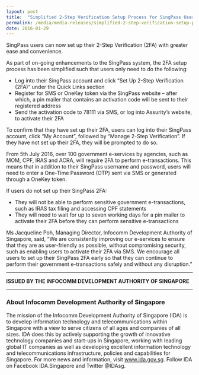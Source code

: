 ```yaml
---
layout: post
title:  "Simplified 2-Step Verification Setup Process for SingPass Users"
permalink: /media/media-releases/simplified-2-step-verification-setup-process-for-singPass-users
date: 2016-01-29
---
```

SingPass users can now set up their 2-Step Verification (2FA) with greater ease and convenience.

As part of on-going enhancements to the SingPass system, the 2FA setup process has been simplified such that users only need to do the following:

* Log into their SingPass account and click “Set Up 2-Step Verification (2FA)” under the Quick Links section
* Register for SMS or OneKey token via the SingPass website – after which, a pin mailer that contains an activation code will be sent to their registered address
* Send the activation code to 78111 via SMS, or log into Assurity’s website, to activate their 2FA

To confirm that they have set up their 2FA, users can log into their SingPass account, click “My Account”, followed by “Manage 2-Step Verification”. If they have not set up their 2FA, they will be prompted to do so.

From 5th July 2016, over 100 government e-services by agencies, such as MOM, CPF, IRAS and ACRA, will require 2FA to perform e-transactions. This means that in addition to their SingPass username and password, users will need to enter a One-Time Password (OTP) sent via SMS or generated through a OneKey token.

If users do not set up their SingPass 2FA:

* They will not be able to perform sensitive government e-transactions, such as IRAS tax filing and accessing CPF statements
* They will need to wait for up to seven working days for a pin mailer to activate their 2FA before they can perform sensitive e-transactions

Ms Jacqueline Poh, Managing Director, Infocomm Development Authority of Singapore, said, "We are consistently improving our e-services to ensure that they are as user-friendly as possible, without compromising security, such as enabling users to activate their 2FA via SMS. We encourage all users to set up their SingPass 2FA early so that they can continue to perform their government e-transactions safely and without any disruption.”

---

**ISSUED BY THE INFOCOMM DEVELOPMENT AUTHORITY OF SINGAPORE**

---

### **About Infocomm Development Authority of Singapore**
The mission of the Infocomm Development Authority of Singapore (IDA) is to develop information technology and telecommunications within Singapore with a view to serve citizens of all ages and companies of all sizes. IDA does this by actively supporting the growth of innovative technology companies and start-ups in Singapore, working with leading global IT companies as well as developing excellent information technology and telecommunications infrastructure, policies and capabilities for Singapore. For more news and information, visit www.ida.gov.sg. Follow IDA on Facebook IDA.Singapore and Twitter @IDAsg.
